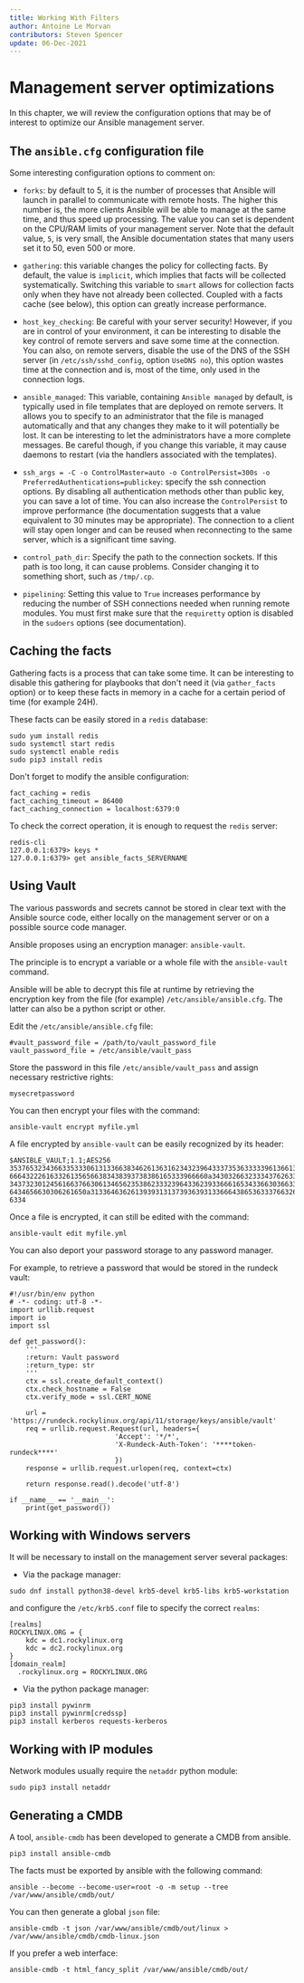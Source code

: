 ```yaml
---
title: Working With Filters
author: Antoine Le Morvan
contributors: Steven Spencer
update: 06-Dec-2021
---
```


# Management server optimizations

In this chapter, we will review the configuration options that may be of interest to optimize our Ansible management server.

## The `ansible.cfg` configuration file

Some interesting configuration options to comment on:

* `forks`: by default to 5, it is the number of processes that Ansible will launch in parallel to communicate with remote hosts. The higher this number is, the more clients Ansible will be able to manage at the same time, and thus speed up processing. The value you can set is dependent on the CPU/RAM limits of your management server. Note that the default value, `5`, is very small, the Ansible documentation states that many users set it to 50, even 500 or more.

* `gathering`: this variable changes the policy for collecting facts. By default, the value is `implicit`, which implies that facts will be collected systematically. Switching this variable to `smart` allows for collection facts only when they have not already been collected. Coupled with a facts cache (see below), this option can greatly increase performance.

* `host_key_checking`: Be careful with your server security! However, if you are in control of your environment, it can be interesting to disable the key control of remote servers and save some time at the connection. You can also, on remote servers, disable the use of the DNS of the SSH server (in `/etc/ssh/sshd_config`, option `UseDNS no`), this option wastes time at the connection and is, most of the time, only used in the connection logs.

* `ansible_managed`: This variable, containing `Ansible managed` by default, is typically used in file templates that are deployed on remote servers. It allows you to specify to an administrator that the file is managed automatically and that any changes they make to it will potentially be lost. It can be interesting to let the administrators have a more complete messages. Be careful though, if you change this variable, it may cause daemons to restart (via the handlers associated with the templates).

* `ssh_args = -C -o ControlMaster=auto -o ControlPersist=300s -o PreferredAuthentications=publickey`: specify the ssh connection options. By disabling all authentication methods other than public key, you can save a lot of time. You can also increase the `ControlPersist` to improve performance (the documentation suggests that a value equivalent to 30 minutes may be appropriate). The connection to a client will stay open longer and can be reused when reconnecting to the same server, which is a significant time saving.

* `control_path_dir`: Specify the path to the connection sockets. If this path is too long, it can cause problems. Consider changing it to something short, such as `/tmp/.cp`.

* `pipelining`: Setting this value to `True` increases performance by reducing the number of SSH connections needed when running remote modules. You must first make sure that the `requiretty` option is disabled in the `sudoers` options (see documentation).

## Caching the facts

Gathering facts is a process that can take some time. It can be interesting to disable this gathering for playbooks that don't need it (via `gather_facts` option) or to keep these facts in memory in a cache for a certain period of time (for example 24H).

These facts can be easily stored in a `redis` database:

```
sudo yum install redis
sudo systemctl start redis
sudo systemctl enable redis
sudo pip3 install redis
```

Don't forget to modify the ansible configuration:

```
fact_caching = redis
fact_caching_timeout = 86400
fact_caching_connection = localhost:6379:0
```

To check the correct operation, it is enough to request the `redis` server:

```
redis-cli
127.0.0.1:6379> keys *
127.0.0.1:6379> get ansible_facts_SERVERNAME
```

## Using Vault

The various passwords and secrets cannot be stored in clear text with the Ansible source code, either locally on the management server or on a possible source code manager.

Ansible proposes using an encryption manager: `ansible-vault`.

The principle is to encrypt a variable or a whole file with the `ansible-vault` command.

Ansible will be able to decrypt this file at runtime by retrieving the encryption key from the file (for example) `/etc/ansible/ansible.cfg`. The latter can also be a python script or other.

Edit the `/etc/ansible/ansible.cfg` file:

```
#vault_password_file = /path/to/vault_password_file
vault_password_file = /etc/ansible/vault_pass
```

Store the password in this file `/etc/ansible/vault_pass` and assign necessary restrictive rights:

```
mysecretpassword
```

You can then encrypt your files with the command:

```
ansible-vault encrypt myfile.yml
```

A file encrypted by `ansible-vault` can be easily recognized by its header:

```
$ANSIBLE_VAULT;1.1;AES256
35376532343663353330613133663834626136316234323964333735363333396136613266383966
6664322261633261356566383438393738386165333966660a343032663233343762633936313630
34373230124561663766306134656235386233323964336239336661653433663036633334366661
6434656630306261650a313364636261393931313739363931336664386536333766326264633330
6334
```

Once a file is encrypted, it can still be edited with the command:

```
ansible-vault edit myfile.yml
```

You can also deport your password storage to any password manager.

For example, to retrieve a password that would be stored in the rundeck vault:

```
#!/usr/bin/env python
# -*- coding: utf-8 -*-
import urllib.request
import io
import ssl

def get_password():
    '''
    :return: Vault password
    :return_type: str
    '''
    ctx = ssl.create_default_context()
    ctx.check_hostname = False
    ctx.verify_mode = ssl.CERT_NONE

    url = 'https://rundeck.rockylinux.org/api/11/storage/keys/ansible/vault'
    req = urllib.request.Request(url, headers={
                          'Accept': '*/*',
                          'X-Rundeck-Auth-Token': '****token-rundeck****'
                          })
    response = urllib.request.urlopen(req, context=ctx)

    return response.read().decode('utf-8')

if __name__ == '__main__':
    print(get_password())
```

## Working with Windows servers

It will be necessary to install on the management server several packages:

* Via the package manager:

```
sudo dnf install python38-devel krb5-devel krb5-libs krb5-workstation
```

and configure the `/etc/krb5.conf` file to specify the correct `realms`:

```
[realms]
ROCKYLINUX.ORG = {
    kdc = dc1.rockylinux.org
    kdc = dc2.rockylinux.org
}
[domain_realm]
  .rockylinux.org = ROCKYLINUX.ORG
```

* Via the python package manager:

```
pip3 install pywinrm
pip3 install pywinrm[credssp]
pip3 install kerberos requests-kerberos
```

## Working with IP modules

Network modules usually require the `netaddr` python module:

```
sudo pip3 install netaddr
```

## Generating a CMDB

A tool, `ansible-cmdb` has been developed to generate a CMDB from ansible.

```
pip3 install ansible-cmdb
```

The facts must be exported by ansible with the following command:

```
ansible --become --become-user=root -o -m setup --tree /var/www/ansible/cmdb/out/
```

You can then generate a global `json` file:

```
ansible-cmdb -t json /var/www/ansible/cmdb/out/linux > /var/www/ansible/cmdb/cmdb-linux.json
```

If you prefer a web interface:

```
ansible-cmdb -t html_fancy_split /var/www/ansible/cmdb/out/
```
